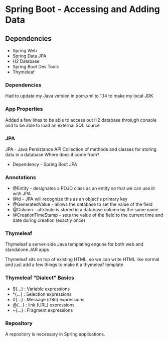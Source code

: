 # Spring Boot - Accessing and Adding Data

## Dependencies
* Spring Web
* Spring Data JPA
* H2 Database
* Spring Boot Dev Tools
* Thymeleaf

### Dependencies

Had to update my Java version in pom.xml to 1.14 to make my local JDK

### App Properties

Added a few lines to be able to access out H2 database throiugh console and to be able to load an external SQL source


### JPA

JPA - Java Persistance API
Collection of methods and classes for storing data in a database
Where does it come from?

- Dependency - Spring Boot JPA

### Annotations
* @Entity - designates a POJO class as an entity so that we can use iit with JPA
* @Id - JPA will recognize this as an object's primary key
* @GeneratedValue - allows the database to set the value of the field
* @Column - attribute is stored in a database column by the same name
* @CreationTimeStamp - sets the value of the field to the current time and date during creation (exactly once)

### Thymeleaf
Thymeleaf a server-side Java templating engune for both web and standalone JAR apps

Thymeleaf sits on top of existing HTML, so we can write HTML like normal and just add a few things to make it a thymeleaf template

### Thymeleaf "Dialect" Basics

- \${...} : Variable expressions
- \*{...} : Selection expressions
- #{...} : Message (i18n) expressions
- @{...} : link (URL) expressions
- ~{...} : Fragment expressions

### Repository

A repository is necessary in Spring applications.